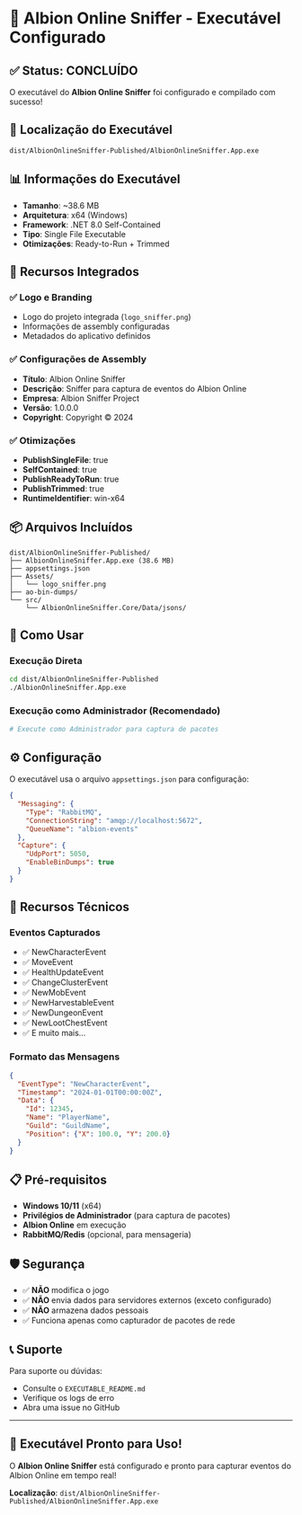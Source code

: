 # 🎯 Albion Online Sniffer - Executável Configurado

## ✅ Status: CONCLUÍDO

O executável do **Albion Online Sniffer** foi configurado e compilado com sucesso!

## 📁 Localização do Executável

```
dist/AlbionOnlineSniffer-Published/AlbionOnlineSniffer.App.exe
```

## 📊 Informações do Executável

- **Tamanho**: ~38.6 MB
- **Arquitetura**: x64 (Windows)
- **Framework**: .NET 8.0 Self-Contained
- **Tipo**: Single File Executable
- **Otimizações**: Ready-to-Run + Trimmed

## 🎨 Recursos Integrados

### ✅ Logo e Branding
- Logo do projeto integrada (`logo_sniffer.png`)
- Informações de assembly configuradas
- Metadados do aplicativo definidos

### ✅ Configurações de Assembly
- **Título**: Albion Online Sniffer
- **Descrição**: Sniffer para captura de eventos do Albion Online
- **Empresa**: Albion Sniffer Project
- **Versão**: 1.0.0.0
- **Copyright**: Copyright © 2024

### ✅ Otimizações
- **PublishSingleFile**: true
- **SelfContained**: true
- **PublishReadyToRun**: true
- **PublishTrimmed**: true
- **RuntimeIdentifier**: win-x64

## 📦 Arquivos Incluídos

```
dist/AlbionOnlineSniffer-Published/
├── AlbionOnlineSniffer.App.exe (38.6 MB)
├── appsettings.json
├── Assets/
│   └── logo_sniffer.png
├── ao-bin-dumps/
└── src/
    └── AlbionOnlineSniffer.Core/Data/jsons/
```

## 🚀 Como Usar

### Execução Direta
```bash
cd dist/AlbionOnlineSniffer-Published
./AlbionOnlineSniffer.App.exe
```

### Execução como Administrador (Recomendado)
```bash
# Execute como Administrador para captura de pacotes
```

## ⚙️ Configuração

O executável usa o arquivo `appsettings.json` para configuração:

```json
{
  "Messaging": {
    "Type": "RabbitMQ",
    "ConnectionString": "amqp://localhost:5672",
    "QueueName": "albion-events"
  },
  "Capture": {
    "UdpPort": 5050,
    "EnableBinDumps": true
  }
}
```

## 🔧 Recursos Técnicos

### Eventos Capturados
- ✅ NewCharacterEvent
- ✅ MoveEvent
- ✅ HealthUpdateEvent
- ✅ ChangeClusterEvent
- ✅ NewMobEvent
- ✅ NewHarvestableEvent
- ✅ NewDungeonEvent
- ✅ NewLootChestEvent
- ✅ E muito mais...

### Formato das Mensagens
```json
{
  "EventType": "NewCharacterEvent",
  "Timestamp": "2024-01-01T00:00:00Z",
  "Data": {
    "Id": 12345,
    "Name": "PlayerName",
    "Guild": "GuildName",
    "Position": {"X": 100.0, "Y": 200.0}
  }
}
```

## 📋 Pré-requisitos

- **Windows 10/11** (x64)
- **Privilégios de Administrador** (para captura de pacotes)
- **Albion Online** em execução
- **RabbitMQ/Redis** (opcional, para mensageria)

## 🛡️ Segurança

- ✅ **NÃO** modifica o jogo
- ✅ **NÃO** envia dados para servidores externos (exceto configurado)
- ✅ **NÃO** armazena dados pessoais
- ✅ Funciona apenas como capturador de pacotes de rede

## 📞 Suporte

Para suporte ou dúvidas:
- Consulte o `EXECUTABLE_README.md`
- Verifique os logs de erro
- Abra uma issue no GitHub

---

## 🎉 Executável Pronto para Uso!

O **Albion Online Sniffer** está configurado e pronto para capturar eventos do Albion Online em tempo real!

**Localização**: `dist/AlbionOnlineSniffer-Published/AlbionOnlineSniffer.App.exe` 